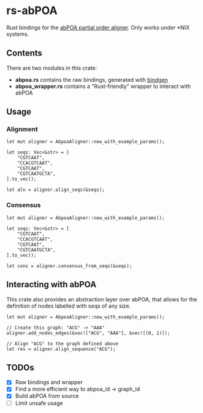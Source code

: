 # rs-abPOA
Rust bindings for the [abPOA partial order aligner](https://github.com/yangao07/abPOA). 
Only works under *NIX systems.

## Contents
There are two modules in this crate:

- **abpoa.rs** contains the raw bindings, generated with [bindgen](https://github.com/rust-lang/rust-bindgen)
- **abpoa_wrapper.rs** contains a "Rust-friendly" wrapper to interact with abPOA

## Usage
### Alignment
```
let mut aligner = AbpoaAligner::new_with_example_params();

let seqs: Vec<&str> = [
    "CGTCAAT",
    "CCACGTCAAT",
    "CGTCAAT",
    "CGTCAATGCTA",
].to_vec();

let aln = aligner.align_seqs(&seqs);
```

### Consensus
```
let mut aligner = AbpoaAligner::new_with_example_params();

let seqs: Vec<&str> = [
    "CGTCAAT",
    "CCACGTCAAT",
    "CGTCAAT",
    "CGTCAATGCTA",
].to_vec();

let cons = aligner.consensus_from_seqs(&seqs);
```

## Interacting with abPOA
This crate also provides an abstraction layer over abPOA, 
that allows for the definition of nodes labelled with seqs of any size. 
```
let mut aligner = AbpoaAligner::new_with_example_params();

// Create this graph: "ACG" -> "AAA"
aligner.add_nodes_edges(&vec!["ACG", "AAA"], &vec![(0, 1)]);

// Align "ACG" to the graph defined above
let res = aligner.align_sequence("ACG");
```

## TODOs
- [X] Raw bindings and wrapper
- [X] Find a more efficient way to abpoa_id -> graph_id
- [X] Build abPOA from source
- [ ] Limit unsafe usage
